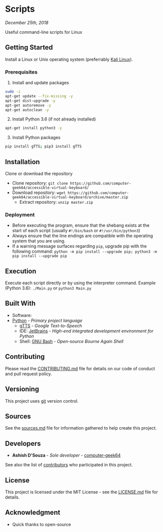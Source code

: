 # Scripts
*December 25th, 2018*

Useful command-line scripts for Linux

## Getting Started
Install a Linux or Unix operating system (preferrably [Kali Linux](https://www.kali.org/)).

### Prerequisites
1. Install and update packages
```bash
sudo -i
apt-get update --fix-missing -y
apt-get dist-upgrade -y
apt-get autoremove -y
apt-get autoclean -y
```
2. Install Python 3.6 (if not already installed)
```bash
apt-get install python3 -y
```
3. Install Python packages
```bash
pip install gTTS; pip3 install gTTS
```

## Installation
Clone or download the repository
* Clone repository: `git clone https://github.com/computer-geek64/accessible-virtual-keyboard/`
* Download repository: `wget https://github.com/computer-geek64/accessible-virtual-keyboard/archive/master.zip`
	* Extract repository: `unzip master.zip`

### Deployment
* Before executing the program, ensure that the shebang exists at the start of each script (usually `#!/bin/bash` or `#!/usr/bin/python3`)
* Always ensure that the line endings are compatible with the operating system that you are using.
* If a warning message surfaces regarding `pip`, upgrade pip with the following command: `python -m pip install --upgrade pip; python3 -m pip install --upgrade pip`

## Execution
Execute each script directly or by using the interpreter command. Example (Python 3.6): `./Main.py` or `python3 Main.py`

## Built With 
* Software:
* [Python](https://www.python.org/) - *Primary project language*
	* [gTTS](https://pypi.org/project/gTTS/) - *Google Text-to-Speech*
	* IDE: [JetBrains](https://www.jetbrains.com/pycharm/) - *High-end integrated development environment for Python*
	* Shell: [GNU Bash](https://www.gnu.org/software/bash/) - *Open-source Bourne Again Shell*

## Contributing
Please read the [CONTRIBUTING.md](/docs/CONTRIBUTING.md) file for details on our code of conduct and pull request policy.

## Versioning
This project uses [git](https://git-scm.com/) version control.

## Sources
See the [sources.md](/docs/sources.md) file for information gathered to help create this project.

## Developers
* **Ashish D'Souza** - *Sole developer* - [computer-geek64](https://github.com/computer-geek64/)

See also the list of [contributors](/docs/CONTRIBUTORS.md) who participated in this project.

## License
This project is licensed under the MIT License - see the [LICENSE.md](LICENSE.md) file for details.

## Acknowledgment
* Quick thanks to open-source
